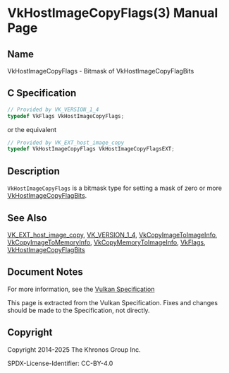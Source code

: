 # VkHostImageCopyFlags(3) Manual Page

## Name

VkHostImageCopyFlags - Bitmask of VkHostImageCopyFlagBits



## [](#_c_specification)C Specification

```c++
// Provided by VK_VERSION_1_4
typedef VkFlags VkHostImageCopyFlags;
```

or the equivalent

```c++
// Provided by VK_EXT_host_image_copy
typedef VkHostImageCopyFlags VkHostImageCopyFlagsEXT;
```

## [](#_description)Description

`VkHostImageCopyFlags` is a bitmask type for setting a mask of zero or more [VkHostImageCopyFlagBits](https://registry.khronos.org/vulkan/specs/latest/man/html/VkHostImageCopyFlagBits.html).

## [](#_see_also)See Also

[VK\_EXT\_host\_image\_copy](https://registry.khronos.org/vulkan/specs/latest/man/html/VK_EXT_host_image_copy.html), [VK\_VERSION\_1\_4](https://registry.khronos.org/vulkan/specs/latest/man/html/VK_VERSION_1_4.html), [VkCopyImageToImageInfo](https://registry.khronos.org/vulkan/specs/latest/man/html/VkCopyImageToImageInfo.html), [VkCopyImageToMemoryInfo](https://registry.khronos.org/vulkan/specs/latest/man/html/VkCopyImageToMemoryInfo.html), [VkCopyMemoryToImageInfo](https://registry.khronos.org/vulkan/specs/latest/man/html/VkCopyMemoryToImageInfo.html), [VkFlags](https://registry.khronos.org/vulkan/specs/latest/man/html/VkFlags.html), [VkHostImageCopyFlagBits](https://registry.khronos.org/vulkan/specs/latest/man/html/VkHostImageCopyFlagBits.html)

## [](#_document_notes)Document Notes

For more information, see the [Vulkan Specification](https://registry.khronos.org/vulkan/specs/latest/html/vkspec.html#VkHostImageCopyFlags)

This page is extracted from the Vulkan Specification. Fixes and changes should be made to the Specification, not directly.

## [](#_copyright)Copyright

Copyright 2014-2025 The Khronos Group Inc.

SPDX-License-Identifier: CC-BY-4.0